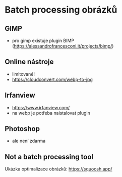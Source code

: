 # Batch processing obrázků
## GIMP
- pro gimp existuje plugin BIMP (https://alessandrofrancesconi.it/projects/bimp/)
## Online nástroje
- limitované!
- https://cloudconvert.com/webp-to-jpg
## Irfanview
- https://www.irfanview.com/
- na webp je potřeba naistalovat plugin
## Photoshop
- ale není zdarma

## Not a batch processing tool
Ukázka optimalizace obrázků: https://squoosh.app/